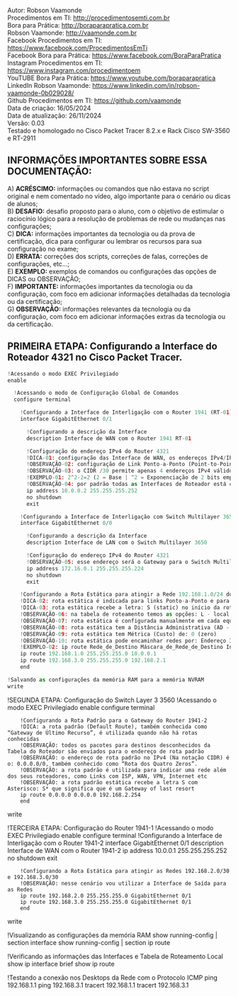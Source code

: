 Autor: Robson Vaamonde<br>
Procedimentos em TI: http://procedimentosemti.com.br<br>
Bora para Prática: http://boraparapratica.com.br<br>
Robson Vaamonde: http://vaamonde.com.br<br>
Facebook Procedimentos em TI: https://www.facebook.com/ProcedimentosEmTi<br>
Facebook Bora para Prática: https://www.facebook.com/BoraParaPratica<br>
Instagram Procedimentos em TI: https://www.instagram.com/procedimentoem<br>
YouTUBE Bora Para Prática: https://www.youtube.com/boraparapratica<br>
LinkedIn Robson Vaamonde: https://www.linkedin.com/in/robson-vaamonde-0b029028/<br>
Github Procedimentos em TI: https://github.com/vaamonde<br>
Data de criação: 16/05/2024<br>
Data de atualização: 26/11/2024<br>
Versão: 0.03<br>
Testado e homologado no Cisco Packet Tracer 8.2.x e Rack Cisco SW-3560 e RT-2911

## INFORMAÇÕES IMPORTANTES SOBRE ESSA DOCUMENTAÇÃO:

A) **ACRÉSCIMO:** informações ou comandos que não estava no script original e nem comentado no vídeo, algo importante para o cenário ou dicas de alunos;<br>
B) **DESAFIO:** desafio proposto para o aluno, com o objetivo de estimular o raciocínio lógico para a resolução de problemas de rede ou mudanças nas configurações;<br>
C) **DICA:** informações importantes da tecnologia ou da prova de certificação, dica para configurar ou lembrar os recursos para sua configuração no exame;<br>
D) **ERRATA:** correções dos scripts, correções de falas, correções de configurações, etc...;<br>
E) **EXEMPLO:** exemplos de comandos ou configurações das opções de DICAS ou OBSERVAÇÃO;<br>
F) **IMPORTANTE:** informações importantes da tecnologia ou da configuração, com foco em adicionar informações detalhadas da tecnologia ou da certificação;<br>
G) **OBSERVAÇÃO:** informações relevantes da tecnologia ou da configuração, com foco em adicionar informações extras da tecnologia ou da certificação.

## PRIMEIRA ETAPA: Configurando a Interface do Roteador 4321 no Cisco Packet Tracer.

```python
!Acessando o modo EXEC Privilegiado
enable

  !Acessando o modo de Configuração Global de Comandos
  configure terminal

    !Configurando a Interface de Interligação com o Router 1941 (RT-01)
    interface GigabitEthernet 0/1

      !Configurando a descrição da Interface
      description Interface de WAN com o Router 1941 RT-01

      !Configuração do endereço IPv4 do Router 4321
      !DICA-01: configuração das Interface de WAN, os endereços IPv4/IPv6 devem pertencer a mesma rede
      !OBSERVAÇÃO-02: configuração de Link Ponto-a-Ponto (Point-to-Point) é recomendado utilizar endereços IPv4 /30
      !OBSERVAÇÃO-03: o CIDR /30 permite apenas 4 endereços IPv4 válidos: ID Rede, Primeiro e Último endereço IPv4 e Broadcast
      !EXEMPLO-01: 2^2-2=2 (2 = Base | ^2 = Exponenciação de 2 bits emprestados | -2 = Subtração do ID de Rede e Broadcast)
      !OBSERVAÇÃO-04: por padrão todas as Interfaces de Roteador está com o Status Shutdown (Desligadas)
      ip address 10.0.0.2 255.255.255.252
      no shutdown
      exit

    !Configurando a Interface de Interligação com Switch Multilayer 3650
    interface GigabitEthernet 0/0

      !Configurando a descrição da Interface
      description Interface de LAN com o Switch Multilayer 3650

      !Configuração do endereço IPv4 do Router 4321
      !OBSERVAÇÃO-05: esse endereço será o Gateway para o Switch Multilayer 3650
      ip address 172.16.0.1 255.255.255.224
      no shutdown
      exit

    !Configurando a Rota Estática para atingir a Rede 192.168.1.0/24 do Cenário-A
    !DICA-02: rota estática é indicada para links Ponto-a-Ponto e para redes simples, com poucos roteadores (saltos/caminhos)
    !DICA-03: rota estática recebe a letra: S (static) no início da rota declarada manualmente na Tabela de Roteamento
    !OBSERVAÇÃO-06: na tabela de roteamento temos as opções: L - local (Endereço Local) e C - connected (Rede Diretamente Conectada)
    !OBSERVAÇÃO-07: rota estática é configurada manualmente em cada equipamento da rede, sua atualização não é dinâmica (automática)
    !OBSERVAÇÃO-08: rota estática tem a Distância Administrativa (AD - Confiabilidade) de: 1 (um)
    !OBSERVAÇÃO-09: rota estática tem Métrica (Custo) de: 0 (zero)
    !OBSERVAÇÃO-10: rota estática pode encaminhar redes por: Endereço IPv4/IPv6 de Próximo Salto ou Interface de Saída
    !EXEMPLO-02: ip route Rede_de_Destino Máscara_de_Rede_de_Destino Interface_de_Saída ou IP_do_Próximo_Salto Distância_Administrativa
    ip route 192.168.1.0 255.255.255.0 10.0.0.1
    ip route 192.168.3.0 255.255.255.0 192.168.2.1
    end

!Salvando as configurações da memória RAM para a memória NVRAM
write

```


!SEGUNDA ETAPA: Configuração do Switch Layer 3 3560
!Acessando o modo EXEC Privilegiado
enable
	configure terminal
	
		!Configurando a Rota Padrão para o Gateway do Router 1941-2
		!DICA: a rota padrão (Default Route), também conhecida como “Gateway de Último Recurso”, é utilizada quando não há rotas conhecidas
		!OBSERVAÇÃO: todos os pacotes para destinos desconhecidos da Tabela do Roteador são enviados para o endereço de rota padrão
		!OBSERVAÇÃO: o endereço de rota padrão no IPv4 (Na notação CIDR) é o: 0.0.0.0/0, também conhecido como “Rota dos Quatro Zeros”.
		!OBSERVAÇÃO: a rota padrão é utilizada para indicar uma rede além dos seus roteadores, como Links com ISP, WAN, VPN, Internet etc 
		!OBSERVAÇÃO: a rota padrão estática recebe a letra S com Asterisco: S* que significa que é um Gateway of last resort
		ip route 0.0.0.0 0.0.0.0 192.168.2.254
		end
write

!TERCEIRA ETAPA: Configuração do Router 1941-1
!Acessando o modo EXEC Privilegiado
enable
	configure terminal
		!Configurando a Interface de Interligação com o Router 1941-2
		interface GigabitEthernet 0/1
			description Interface de WAN com o Router 1941-2
			ip address 10.0.0.1 255.255.255.252
			no shutdown
			exit
			
		!Configurando a Rota Estática para atingir as Redes 192.168.2.0/30 e 192.168.3.0/30
		!OBSERVAÇÃO: nesse cenário vou utilizar a Interface de Saída para as Redes
		ip route 192.168.2.0 255.255.255.0 GigabitEthernet 0/1
		ip route 192.168.3.0 255.255.255.0 GigabitEthernet 0/1
		end
write

!Visualizando as configurações da memória RAM
show running-config | section interface
show running-config | section ip route

!Verificando as informações das Interfaces e Tabela de Roteamento Local
show ip interface brief
show ip route

!Testando a conexão nos Desktops da Rede com o Protocolo ICMP
ping 192.168.1.1
ping 192.168.3.1
tracert 192.168.1.1
tracert 192.168.3.1